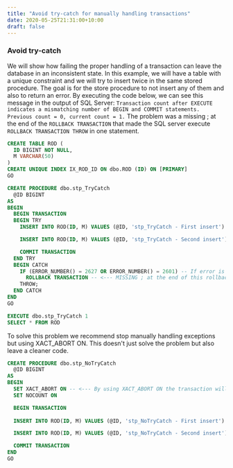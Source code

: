 ```yaml
---
title: "Avoid try-catch for manually handling transactions"
date: 2020-05-25T21:31:00+10:00
draft: false
---
```


### Avoid try-catch
We will show how failing the proper handling of a transaction can leave the database in an inconsistent state.
In this example, we will have a table with a unique constraint and we will try to insert twice in the same stored procedure. The goal is for the store procedure to not insert any of them and also to return an error.
By executing the code below, we can see this message in the output of SQL Server:
`Transaction count after EXECUTE indicates a mismatching number of BEGIN and COMMIT statements. Previous count = 0, current count = 1.`
The problem was a missing ; at the end of the `ROLLBACK TRANSACTION` that made the SQL server execute `ROLLBACK TRANSACTION THROW` in one statement.

```sql
CREATE TABLE ROD (
  ID BIGINT NOT NULL,
  M VARCHAR(50)
)
CREATE UNIQUE INDEX IX_ROD_ID ON dbo.ROD (ID) ON [PRIMARY]
GO

CREATE PROCEDURE dbo.stp_TryCatch
  @ID BIGINT
AS
BEGIN
  BEGIN TRANSACTION
  BEGIN TRY
    INSERT INTO ROD(ID, M) VALUES (@ID, 'stp_TryCatch - First insert')

    INSERT INTO ROD(ID, M) VALUES (@ID, 'stp_TryCatch - Second insert')

    COMMIT TRANSACTION
  END TRY
  BEGIN CATCH
    IF (ERROR_NUMBER() = 2627 OR ERROR_NUMBER() = 2601) -- If error is violation of unique index
      ROLLBACK TRANSACTION -- <--- MISSING ; at the end of this rollback
    THROW;
  END CATCH
END
GO

EXECUTE dbo.stp_TryCatch 1
SELECT * FROM ROD
```

To solve this problem we recommend stop manually handling exceptions but using XACT_ABORT ON.
This doesn't just solve the problem but also leave a cleaner code.

```sql
CREATE PROCEDURE dbo.stp_NoTryCatch
  @ID BIGINT
AS
BEGIN
  SET XACT_ABORT ON -- <--- By using XACT_ABORT ON the transaction will rollback on failure.
  SET NOCOUNT ON

  BEGIN TRANSACTION
  
  INSERT INTO ROD(ID, M) VALUES (@ID, 'stp_NoTryCatch - First insert')

  INSERT INTO ROD(ID, M) VALUES (@ID, 'stp_NoTryCatch - Second insert')

  COMMIT TRANSACTION
END
GO
```